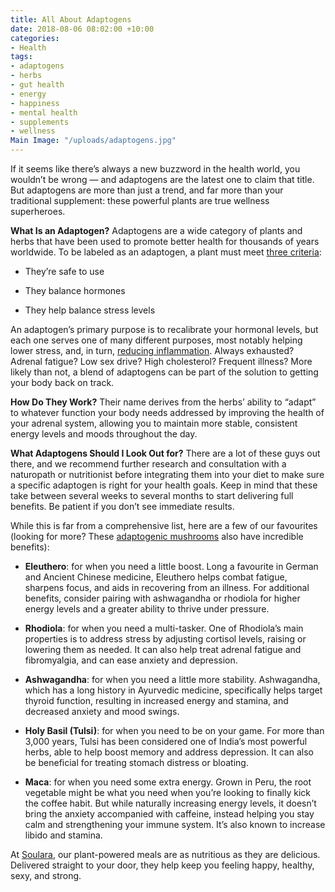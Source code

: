 ```yaml
---
title: All About Adaptogens
date: 2018-08-06 08:02:00 +10:00
categories:
- Health
tags:
- adaptogens
- herbs
- gut health
- energy
- happiness
- mental health
- supplements
- wellness
Main Image: "/uploads/adaptogens.jpg"
---
```


If it seems like there’s always a new buzzword in the health world, you wouldn’t be wrong — and adaptogens are the latest one to claim that title. But adaptogens are more than just a trend, and far more than your traditional supplement: these powerful plants are true wellness superheroes.

**What Is an Adaptogen?**
Adaptogens are a wide category of plants and herbs that have been used to promote better health for thousands of years worldwide. To be labeled as an adaptogen, a plant must meet [three criteria](https://www.ncbi.nlm.nih.gov/pubmed/10404532):

* They’re safe to use

* They balance hormones

* They help balance stress levels

An adaptogen’s primary purpose is to recalibrate your hormonal levels, but each one serves one of many different purposes, most notably helping lower stress, and, in turn, [reducing inflammation](https://blog.soulara.com.au/blog/anti-inflammatory-cheat-sheet-part-1/). Always exhausted? Adrenal fatigue? Low sex drive? High cholesterol? Frequent illness? More likely than not, a blend of adaptogens can be part of the solution to getting your body back on track.

**How Do They Work?**
Their name derives from the herbs’ ability to “adapt” to whatever function your body needs addressed by improving the health of your adrenal system, allowing you to maintain more stable, consistent energy levels and moods throughout the day.

**What Adaptogens Should I Look Out for?**
There are a lot of these guys out there, and we recommend further research and consultation with a naturopath or nutritionist before integrating them into your diet to make sure a specific adaptogen is right for your health goals. Keep in mind that these take between several weeks to several months to start delivering full benefits. Be patient if you don’t see immediate results.

While this is far from a comprehensive list, here are a few of our favourites (looking for more? These [adaptogenic mushrooms](https://blog.soulara.com.au/blog/magical-mushrooms-your-healths-secret-weapon/) also have incredible benefits):

* **Eleuthero**: for when you need a little boost. Long a favourite in German and Ancient Chinese medicine, Eleuthero helps combat fatigue, sharpens focus, and aids in recovering from an illness. For additional benefits, consider pairing with ashwagandha or rhodiola for higher energy levels and a greater ability to thrive under pressure.

* **Rhodiola**: for when you need a multi-tasker. One of Rhodiola’s main properties is to address stress by adjusting cortisol levels, raising or lowering them as needed. It can also help treat adrenal fatigue and fibromyalgia, and can ease anxiety and depression.

* **Ashwagandha**: for when you need a little more stability. Ashwagandha, which has a long history in Ayurvedic medicine, specifically helps target thyroid function, resulting in increased energy and stamina, and decreased anxiety and mood swings.

* **Holy Basil (Tulsi)**: for when you need to be on your game. For more than 3,000 years, Tulsi has been considered one of India’s most powerful herbs, able to help boost memory and address depression. It can also be beneficial for treating stomach distress or bloating.

* **Maca**: for when you need some extra energy. Grown in Peru, the root vegetable might be what you need when you’re looking to finally kick the coffee habit. But while naturally increasing energy levels, it doesn’t bring the anxiety accompanied with caffeine, instead helping you stay calm and strengthening your immune system. It’s also known to increase libido and stamina.

At [Soulara](soulara.com.au), our plant-powered meals are as nutritious as they are delicious. Delivered straight to your door, they help keep you feeling happy, healthy, sexy, and strong.